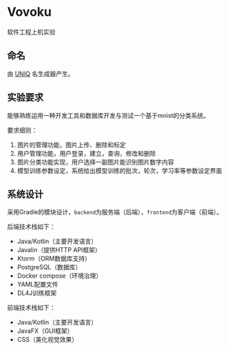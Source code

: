 # Vovoku
软件工程上机实验


## 命名
由 [UNIQ](https://uniq.site/zh) 名生成器产生。


## 实验要求

能够熟练运用一种开发工具和数据库开发与测试一个基于mnist的分类系统。

要求细则：
1. 图片的管理功能，图片上传、删除和标定
2. 用户管理功能，用户登录，建立，查询，修改和删除
3. 图片分类功能实现，用户选择一副图片能识别图片数字内容
4. 模型训练参数设定，系统给出模型训练的批次，轮次，学习率等参数设定界面


## 系统设计

采用Gradle的模块设计，`backend`为服务端（后端），`frontend`为客户端（前端）。

后端技术栈如下：
+ Java/Kotlin（主要开发语言）
+ Javalin（提供HTTP API框架）
+ Ktorm（ORM数据库支持）
+ PostgreSQL（数据库）
+ Docker compose（环境治理）
+ YAML配置文件
+ DL4J训练框架

前端技术栈如下：
+ Java/Kotlin（主要开发语言）
+ JavaFX（GUI框架）
+ CSS（美化视觉效果）

